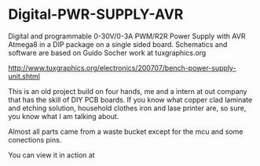 # Digital-PWR-SUPPLY-AVR
Digital and programmable 0-30V/0-3A PWM/R2R Power Supply with AVR Atmega8 in a DIP package on a single sided board.
Schematics and software are based on Guido Socher work at tuxgraphics.org

http://www.tuxgraphics.org/electronics/200707/bench-power-supply-unit.shtml

This is an old project build on four hands, me and a intern at out company that has the skill of DIY PCB boards. If you
know what copper clad laminate and etching solution, household clothes iron and lase printer are, so sure, you know what
I am talking about.

Almost all parts came from a waste bucket except for the mcu and some conections pins.

You can view it in action at
